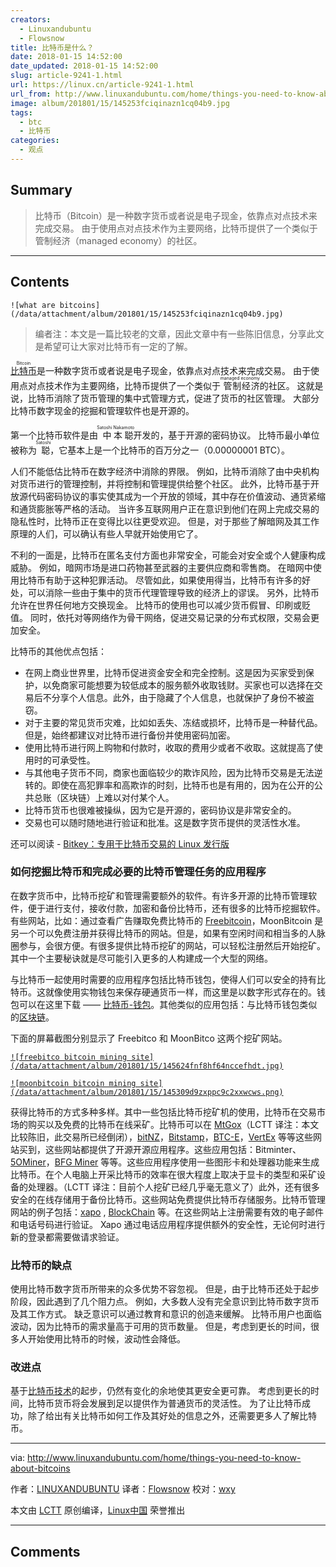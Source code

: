 ```yaml
---
creators:
  - Linuxandubuntu
  - Flowsnow
title: 比特币是什么？
date: 2018-01-15 14:52:00
date_updated: 2018-01-15 14:52:00
slug: article-9241-1.html
url: https://linux.cn/article-9241-1.html
url_from: http://www.linuxandubuntu.com/home/things-you-need-to-know-about-bitcoins
image: album/201801/15/145253fciqinazn1cq04b9.jpg
tags:
  - btc
  - 比特币
categories:
  - 观点
---
```


## Summary

> 比特币（Bitcoin）是一种数字货币或者说是电子现金，依靠点对点技术来完成交易。 由于使用点对点技术作为主要网络，比特币提供了一个类似于管制经济（managed economy）的社区。

***

<!-- more -->

## Contents

`![what are bitcoins](/data/attachment/album/201801/15/145253fciqinazn1cq04b9.jpg)`

> 
> 编者注：本文是一篇比较老的文章，因此文章中有一些陈旧信息，分享此文是希望可让大家对比特币有一定的了解。
> 
> 
> 

<ruby> <a href="http://www.linuxandubuntu.com/home/bitkey-a-linux-distribution-dedicated-for-conducting-bitcoin-transactions">  比特币 </a> <rt>  Bitcoin </rt></ruby> 是一种数字货币或者说是电子现金，依靠点对点技术来完成交易。 由于使用点对点技术作为主要网络，比特币提供了一个类似于<ruby> 管制经济 <rt>  managed economy </rt></ruby>的社区。 这就是说，比特币消除了货币管理的集中式管理方式，促进了货币的社区管理。 大部分比特币数字现金的挖掘和管理软件也是开源的。

第一个比特币软件是由<ruby> 中本聪 <rt>  Satoshi Nakamoto </rt></ruby>开发的，基于开源的密码协议。 比特币最小单位被称为<ruby> 聪 <rt>  Satoshi </rt></ruby>，它基本上是一个比特币的百万分之一（0.00000001 BTC）。

人们不能低估比特币在数字经济中消除的界限。 例如，比特币消除了由中央机构对货币进行的管理控制，并将控制和管理提供给整个社区。 此外，比特币基于开放源代码密码协议的事实使其成为一个开放的领域，其中存在价值波动、通货紧缩和通货膨胀等严格的活动。 当许多互联网用户正在意识到他们在网上完成交易的隐私性时，比特币正在变得比以往更受欢迎。 但是，对于那些了解暗网及其工作原理的人们，可以确认有些人早就开始使用它了。

不利的一面是，比特币在匿名支付方面也非常安全，可能会对安全或个人健康构成威胁。 例如，暗网市场是进口药物甚至武器的主要供应商和零售商。 在暗网中使用比特币有助于这种犯罪活动。 尽管如此，如果使用得当，比特币有许多的好处，可以消除一些由于集中的货币代理管理导致的经济上的谬误。 另外，比特币允许在世界任何地方交换现金。 比特币的使用也可以减少货币假冒、印刷或贬值。 同时，依托对等网络作为骨干网络，促进交易记录的分布式权限，交易会更加安全。

比特币的其他优点包括：

* 在网上商业世界里，比特币促进资金安全和完全控制。这是因为买家受到保护，以免商家可能想要为较低成本的服务额外收取钱财。买家也可以选择在交易后不分享个人信息。此外，由于隐藏了个人信息，也就保护了身份不被盗窃。
* 对于主要的常见货币灾难，比如如丢失、冻结或损坏，比特币是一种替代品。但是，始终都建议对比特币进行备份并使用密码加密。
* 使用比特币进行网上购物和付款时，收取的费用少或者不收取。这就提高了使用时的可承受性。
* 与其他电子货币不同，商家也面临较少的欺诈风险，因为比特币交易是无法逆转的。即使在高犯罪率和高欺诈的时刻，比特币也是有用的，因为在公开的公共总账（区块链）上难以对付某个人。
* 比特币货币也很难被操纵，因为它是开源的，密码协议是非常安全的。
* 交易也可以随时随地进行验证和批准。这是数字货币提供的灵活性水准。

还可以阅读 - [Bitkey：专用于比特币交易的 Linux 发行版](http://www.linuxandubuntu.com/home/bitkey-a-linux-distribution-dedicated-for-conducting-bitcoin-transactions)

### 如何挖掘比特币和完成必要的比特币管理任务的应用程序

在数字货币中，比特币挖矿和管理需要额外的软件。有许多开源的比特币管理软件，便于进行支付，接收付款，加密和备份比特币，还有很多的比特币挖掘软件。有些网站，比如：通过查看广告赚取免费比特币的 [Freebitcoin](https://freebitco.in/?r=2167375)，MoonBitcoin 是另一个可以免费注册并获得比特币的网站。但是，如果有空闲时间和相当多的人脉圈参与，会很方便。有很多提供比特币挖矿的网站，可以轻松注册然后开始挖矿。其中一个主要秘诀就是尽可能引入更多的人构建成一个大型的网络。

与比特币一起使用时需要的应用程序包括比特币钱包，使得人们可以安全的持有比特币。这就像使用实物钱包来保存硬通货币一样，而这里是以数字形式存在的。钱包可以在这里下载 —— [比特币-钱包](https://bitcoin.org/en/choose-your-wallet)。其他类似的应用包括：与比特币钱包类似的[区块链](https://blockchain.info/wallet/)。

下面的屏幕截图分别显示了 Freebitco 和 MoonBitco 这两个挖矿网站。

[`![freebitco bitcoin mining site](/data/attachment/album/201801/15/145624fnf8hf64nccefhdt.jpg)`](http://www.linuxandubuntu.com/uploads/2/1/1/5/21152474/freebitco-bitcoin-mining-site_orig.jpg)

[`![moonbitcoin bitcoin mining site](/data/attachment/album/201801/15/145309d9zxppc9c2xxwcws.png)`](http://www.linuxandubuntu.com/uploads/2/1/1/5/21152474/moonbitcoin-bitcoin-mining-site_orig.png)

获得比特币的方式多种多样。其中一些包括比特币挖矿机的使用，比特币在交易市场的购买以及免费的比特币在线采矿。比特币可以在 [MtGox](http://mtgox.com/)（LCTT 译注：本文比较陈旧，此交易所已经倒闭），[bitNZ](https://en.bitcoin.it/wiki/BitNZ)，[Bitstamp](https://www.bitstamp.net/)，[BTC-E](https://btc-e.com/)，[VertEx](https://www.vertexinc.com/) 等等这些网站买到，这些网站都提供了开源开源应用程序。这些应用包括：Bitminter、[5OMiner](https://www.downloadcloud.com/bitcoin-miner-software.html)，[BFG Miner](https://github.com/luke-jr/bfgminer) 等等。这些应用程序使用一些图形卡和处理器功能来生成比特币。在个人电脑上开采比特币的效率在很大程度上取决于显卡的类型和采矿设备的处理器。（LCTT 译注：目前个人挖矿已经几乎毫无意义了）此外，还有很多安全的在线存储用于备份比特币。这些网站免费提供比特币存储服务。比特币管理网站的例子包括：[xapo](https://xapo.com/) , [BlockChain](https://www.blockchain.com/) 等。在这些网站上注册需要有效的电子邮件和电话号码进行验证。 Xapo 通过电话应用程序提供额外的安全性，无论何时进行新的登录都需要做请求验证。

### 比特币的缺点

使用比特币数字货币所带来的众多优势不容忽视。 但是，由于比特币还处于起步阶段，因此遇到了几个阻力点。 例如，大多数人没有完全意识到比特币数字货币及其工作方式。 缺乏意识可以通过教育和意识的创造来缓解。 比特币用户也面临波动，因为比特币的需求量高于可用的货币数量。 但是，考虑到更长的时间，很多人开始使用比特币的时候，波动性会降低。

### 改进点

基于[比特币技术](https://en.wikipedia.org/wiki/Bitcoin)的起步，仍然有变化的余地使其更安全更可靠。 考虑到更长的时间，比特币货币将会发展到足以提供作为普通货币的灵活性。 为了让比特币成功，除了给出有关比特币如何工作及其好处的信息之外，还需要更多人了解比特币。

---

via: <http://www.linuxandubuntu.com/home/things-you-need-to-know-about-bitcoins>

作者：[LINUXANDUBUNTU](http://www.linuxandubuntu.com/) 译者：[Flowsnow](https://github.com/Flowsnow) 校对：[wxy](https://github.com/wxy)

本文由 [LCTT](https://github.com/LCTT/TranslateProject) 原创编译，[Linux中国](https://linux.cn/) 荣誉推出

***

## Comments
